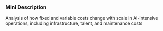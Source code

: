 ### Mini Description

Analysis of how fixed and variable costs change with scale in AI-intensive operations, including infrastructure, talent, and maintenance costs
